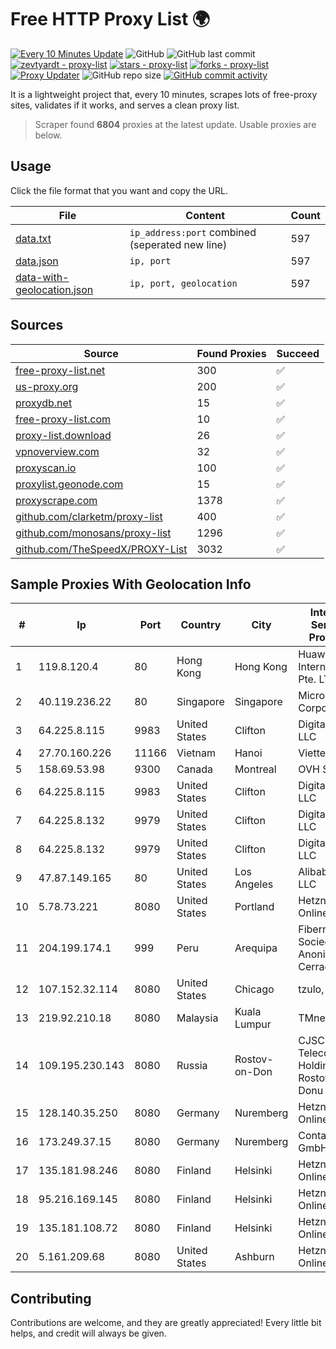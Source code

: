 
# Free HTTP Proxy List 🌍

[![Every 10 Minutes Update](https://github.com/mertguvencli/http-proxy-list/actions/workflows/main.yml/badge.svg?branch=main)](https://github.com/mertguvencli/http-proxy-list/actions/workflows/main.yml)
![GitHub](https://img.shields.io/github/license/mertguvencli/http-proxy-list)
![GitHub last commit](https://img.shields.io/github/last-commit/mertguvencli/http-proxy-list)
[![zevtyardt - proxy-list](https://img.shields.io/static/v1?label=zevtyardt&message=proxy-list&color=blue&logo=github)](https://github.com/zevtyardt/proxy-list "Go to GitHub repo")
[![stars - proxy-list](https://img.shields.io/github/stars/zevtyardt/proxy-list?style=social)](https://github.com/zevtyardt/proxy-list)
[![forks - proxy-list](https://img.shields.io/github/forks/zevtyardt/proxy-list?style=social)](https://github.com/zevtyardt/proxy-list)
[![Proxy Updater](https://github.com/zevtyardt/proxy-list/workflows/Proxy%20Updater/badge.svg)](https://github.com/zevtyardt/proxy-list/actions?query=workflow:"Proxy+Updater")
![GitHub repo size](https://img.shields.io/github/repo-size/zevtyardt/proxy-list)
[![GitHub commit activity](https://img.shields.io/github/commit-activity/m/zevtyardt/proxy-list?logo=commits)](https://github.com/zevtyardt/proxy-list/commits/main)

It is a lightweight project that, every 10 minutes, scrapes lots of free-proxy sites, validates if it works, and serves a clean proxy list.

> Scraper found **6804** proxies at the latest update. Usable proxies are below.

## Usage

Click the file format that you want and copy the URL.

|File|Content|Count|
|----|-------|-----|
|[data.txt](https://raw.githubusercontent.com/mertguvencli/http-proxy-list/main/proxy-list/data.txt)|`ip_address:port` combined (seperated new line)|597|
|[data.json](https://raw.githubusercontent.com/mertguvencli/http-proxy-list/main/proxy-list/data.json)|`ip, port`|597|
|[data-with-geolocation.json](https://raw.githubusercontent.com/mertguvencli/http-proxy-list/main/proxy-list/data-with-geolocation.json)|`ip, port, geolocation`|597|

## Sources

|Source|Found Proxies|Succeed|
|------|-------------|-------|
|[free-proxy-list.net](https://free-proxy-list.net)|300|✅|
|[us-proxy.org](https://www.us-proxy.org)|200|✅|
|[proxydb.net](http://proxydb.net)|15|✅|
|[free-proxy-list.com](https://free-proxy-list.com/?page=&port=&type%5B%5D=http&type%5B%5D=https&up_time=0&search=Search)|10|✅|
|[proxy-list.download](https://www.proxy-list.download/HTTP)|26|✅|
|[vpnoverview.com](https://vpnoverview.com/privacy/anonymous-browsing/free-proxy-servers)|32|✅|
|[proxyscan.io](https://www.proxyscan.io)|100|✅|
|[proxylist.geonode.com](https://proxylist.geonode.com/api/proxy-list?limit=300&page=1&sort_by=lastChecked&sort_type=desc&protocols=http,https)|15|✅|
|[proxyscrape.com](https://api.proxyscrape.com/v2/?request=displayproxies&protocol=http&timeout=10000&country=all&ssl=all&anonymity=all)|1378|✅|
|[github.com/clarketm/proxy-list](https://raw.githubusercontent.com/clarketm/proxy-list/master/proxy-list-raw.txt)|400|✅|
|[github.com/monosans/proxy-list](https://raw.githubusercontent.com/monosans/proxy-list/main/proxies/http.txt)|1296|✅|
|[github.com/TheSpeedX/PROXY-List](https://raw.githubusercontent.com/TheSpeedX/PROXY-List/master/http.txt)|3032|✅|


## Sample Proxies With Geolocation Info

|#|Ip|Port|Country|City|Internet Service Provider|
|-|--|----|-------|----|-------------------------|
|1|119.8.120.4|80|Hong Kong|Hong Kong|Huawei International Pte. LTD|
|2|40.119.236.22|80|Singapore|Singapore|Microsoft Corporation|
|3|64.225.8.115|9983|United States|Clifton|DigitalOcean, LLC|
|4|27.70.160.226|11166|Vietnam|Hanoi|Viettel Group|
|5|158.69.53.98|9300|Canada|Montreal|OVH SAS|
|6|64.225.8.115|9983|United States|Clifton|DigitalOcean, LLC|
|7|64.225.8.132|9979|United States|Clifton|DigitalOcean, LLC|
|8|64.225.8.132|9979|United States|Clifton|DigitalOcean, LLC|
|9|47.87.149.165|80|United States|Los Angeles|Alibaba.com LLC|
|10|5.78.73.221|8080|United States|Portland|Hetzner Online GmbH|
|11|204.199.174.1|999|Peru|Arequipa|Fiberred Sociedad Anonima Cerrada|
|12|107.152.32.114|8080|United States|Chicago|tzulo, inc.|
|13|219.92.210.18|8080|Malaysia|Kuala Lumpur|TMnet|
|14|109.195.230.143|8080|Russia|Rostov-on-Don|CJSC "ER-Telecom Holding" Rostov-na-Donu branch|
|15|128.140.35.250|8080|Germany|Nuremberg|Hetzner Online GmbH|
|16|173.249.37.15|8080|Germany|Nuremberg|Contabo GmbH|
|17|135.181.98.246|8080|Finland|Helsinki|Hetzner Online GmbH|
|18|95.216.169.145|8080|Finland|Helsinki|Hetzner Online GmbH|
|19|135.181.108.72|8080|Finland|Helsinki|Hetzner Online GmbH|
|20|5.161.209.68|8080|United States|Ashburn|Hetzner Online GmbH|



## Contributing

Contributions are welcome, and they are greatly appreciated! Every
little bit helps, and credit will always be given.

